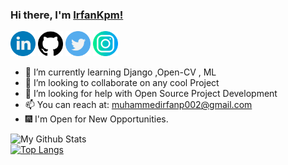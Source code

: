 ### Hi there, I'm [IrfanKpm!](https://IrfanKpm.github.io) 
<a href="https://www.linkedin.com/in/muhammed-irfan-p-15bb88258"><img src="https://github.com/IrfanKpm/IrfanKpm/blob/main/logos/linkedin.png" width="40" /></a>
<a href="https://github.com/IrfanKpm"><img src="https://github.com/IrfanKpm/IrfanKpm/blob/main/logos/github.png" width="40" /></a>
<a href="https://twitter.com/MUHAMME74550273"><img src="https://github.com/IrfanKpm/IrfanKpm/blob/main/logos/twitter.png" width="40" /></a>
<a href="https://www.instagram.com/irfan_kpm_"><img src="https://github.com/IrfanKpm/IrfanKpm/blob/main/logos/instagram.png" width="40" /></a>

- 🌱 I’m currently learning Django ,Open-CV , ML
- 👯 I’m looking to collaborate on any cool Project
- 🤔 I’m looking for help with Open Source Project Development 
- 📫 You can reach at: muhammedirfanp002@gmail.com 
- 🎆 I'm Open for New Opportunities.



![My Github Stats](https://github-readme-stats.vercel.app/api?username=IrfanKpm&show_icons=true)<br>
[![Top Langs](https://github-readme-stats.vercel.app/api/top-langs/?username=IrfanKpm&layout=compact)](https://github.com/IrfanKpm)
